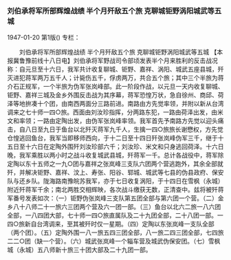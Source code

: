 ### 刘伯承将军所部辉煌战绩  半个月歼敌五个旅  克聊城钜野涡阳城武等五城

1947-01-20
第1版()
专栏：

　　刘伯承将军所部辉煌战绩
    半个月歼敌五个旅
    克聊城钜野涡阳城武等五城
    【本报冀鲁豫前线十八日电】刘伯承将军野战司令部顷发表半个月来胜利的反击战况称：自元旦至十六日，我军共计收复聊城、钜野、嘉祥、涡阳、城武五座县城，歼灭进犯蒋军两万五千人；计毙伤五千，俘虏两万，共合五个旅；其中三个半旅为蒋介石正规军，一个半旅为伪军张岚峰部。此一阶段作战，以元旦一天内收复聊城、钜野、嘉祥三城及金乡外围反击战为其序幕，蒋军恐惶万状，急自徐州、商邱、荷泽等地拚凑十个团，由南西两面分三路前进。南路由方先觉率领，并附以新从台湾调来之七十师一四○旅。西面由刘汝珍指挥，分两路东犯，一路由荷泽出发，由米文和率领；一路由定陶出发，由伪军张岚峰率领。我军首先予南路方先觉以迎头痛击，自八日至九日于鱼台以北歼灭蒋军九千人，生擒一四○旅旅长谢懋权，方先觉仓惶逃回鱼台，我军当即移师西向，于十二日至十四日歼张岚峰伪军三千，继于十五日至十六日在定陶外围歼刘汝珍部六千；刘汝珍、米文和只身逃回荷泽。十六日晚，我军乘胜以两小时之战斗收复城武县城，歼蒋军一千。总计各战役中，蒋军除定陶以东十五师之一九○团与嘉祥之张岚峰三支队六团两个营逃跑外，其余全部就歼，并解决钜野、嘉祥、汶上、寿张、阳谷、郓城、城武等七县的伪县政府、保安队与还乡队。陇海路南豫皖苏我军，亦于七日收复涡阳，于十四日在雪枫（永城）附近歼蒋军千余；南北两胜交相辉映，各次战斗缴获无数，正清查中。兹将被歼蒋军番号发表如次：（一）钜野伪张岚峰三支队第五团全部与第六团一个营。（二）金乡八十八师二十一旅六三团两个营及六一团一部。（三）鱼台以北六二旅一八六团全部，一八四团大部，七十师一四○旅直属队及二十九团全部，二十八团一部。一四○旅新自台湾调来，至其被歼时仅一星期。（四）定陶以东张岚峰一支队全部（两个团）。（五）定陶外围一八一旅五四三团全部，八一旅二四三团全部，七四旅二二○团（缺一个营）。（六）城武张岚峰一个辎车营及城武伪保安团。（七）雪枫城（永城）五八师新十旅三十团大部及二十九团一部。
